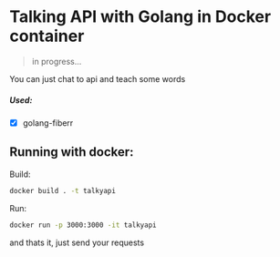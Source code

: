 # Talking API with Golang in Docker container

>in progress...

You can just chat to api and teach some words

##### Used:
- [x] golang-fiberr

## Running with docker:
Build:
```bash
docker build . -t talkyapi
```
Run:
```bash
docker run -p 3000:3000 -it talkyapi
```

and thats it, just send your requests
